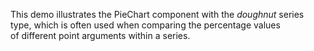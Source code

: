 This demo illustrates the PieChart component with the _doughnut_ series type, which is&nbsp;often used when comparing the percentage values of&nbsp;different point arguments within a&nbsp;series.